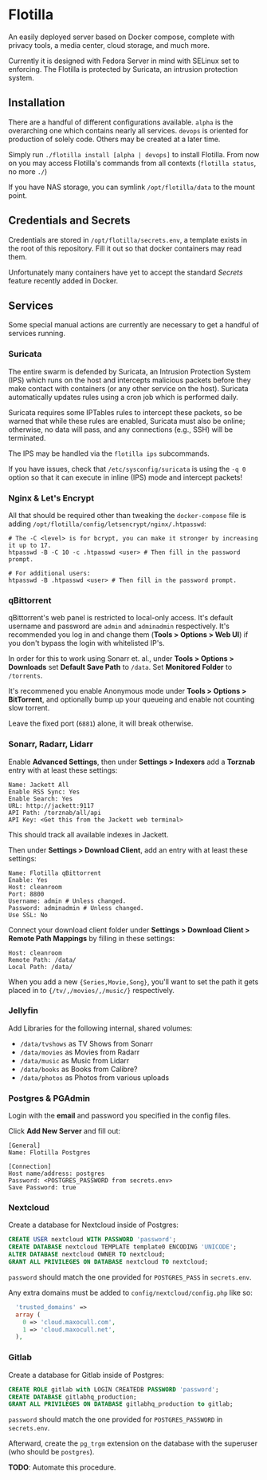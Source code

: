 # Flotilla

An easily deployed server based on Docker compose, complete with privacy tools,
a media center, cloud storage, and much more.

Currently it is designed with Fedora Server in mind with SELinux set to
enforcing. The Flotilla is protected by Suricata, an intrusion protection
system.

## Installation

There are a handful of different configurations available. `alpha` is the
overarching one which contains nearly all services. `devops` is oriented for
production of solely code. Others may be created at a later time.

Simply run `./flotilla install [alpha | devops]` to install Flotilla. From now
on you may access Flotilla's commands from all contexts (`flotilla status`, no
more `./`)

If you have NAS storage, you can symlink `/opt/flotilla/data` to the mount point.

## Credentials and Secrets

Credentials are stored in `/opt/flotilla/secrets.env`, a template exists in the
root of this repository. Fill it out so that docker containers may read them.

Unfortunately many containers have yet to accept the standard _Secrets_
feature recently added in Docker.

## Services

Some special manual actions are currently are necessary to get a handful of
services running.

### Suricata

The entire swarm is defended by Suricata, an Intrusion Protection System (IPS)
which runs on the host and intercepts malicious packets before they make
contact with containers (or any other service on the host). Suricata
automatically updates rules using a cron job which is performed daily.

Suricata requires some IPTables rules to intercept these packets, so be warned
that while these rules are enabled, Suricata must also be online; otherwise, no
data will pass, and any connections (e.g., SSH) will be terminated.

The IPS may be handled via the `flotilla ips` subcommands.

If you have issues, check that `/etc/sysconfig/suricata` is using the `-q 0`
option so that it can execute in inline (IPS) mode and intercept packets!

### Nginx & Let's Encrypt

All that should be required other than tweaking the `docker-compose` file is
adding `/opt/flotilla/config/letsencrypt/nginx/.htpasswd`:

```
# The -C <level> is for bcrypt, you can make it stronger by increasing it up to 17.
htpasswd -B -C 10 -c .htpasswd <user> # Then fill in the password prompt.

# For additional users:
htpasswd -B .htpasswd <user> # Then fill in the password prompt.
```

### qBittorrent

qBittorrent's web panel is restricted to local-only access. It's default
username and password are `admin` and `adminadmin` respectively. It's
recommended you log in and change them (**Tools > Options > Web UI**) if you
don't bypass the login with whitelisted IP's.

In order for this to work using Sonarr et. al., under **Tools > Options > Downloads**
set **Default Save Path** to `/data`. Set **Monitored Folder** to `/torrents`.

It's recommened you enable Anonymous mode under **Tools > Options > BitTorrent**,
and optionally bump up your queueing and enable not counting slow torrent.

Leave the fixed port (`6881`) alone, it will break otherwise.

### Sonarr, Radarr, Lidarr

Enable **Advanced Settings**, then under **Settings > Indexers** add a
**Torznab** entry with at least these settings:

```
Name: Jackett All
Enable RSS Sync: Yes
Enable Search: Yes
URL: http://jackett:9117
API Path: /torznab/all/api
API Key: <Get this from the Jackett web terminal>
```

This should track all available indexes in Jackett.

Then under **Settings > Download Client**, add an entry with at least these
settings:

```
Name: Flotilla qBittorrent
Enable: Yes
Host: cleanroom
Port: 8800
Username: admin # Unless changed.
Password: adminadmin # Unless changed.
Use SSL: No
```

Connect your download client folder under **Settings > Download Client > Remote
Path Mappings** by filling in these settings:

```
Host: cleanroom
Remote Path: /data/
Local Path: /data/
```

When you add a new `{Series,Movie,Song}`, you'll want to set the path it gets
placed in to `{/tv/,/movies/,/music/}` respectively.

### Jellyfin

Add Libraries for the following internal, shared volumes:

 - `/data/tvshows` as TV Shows from Sonarr
 - `/data/movies` as Movies from Radarr
 - `/data/music` as Music from Lidarr
 - `/data/books` as Books from Calibre?
 - `/data/photos` as Photos from various uploads

### Postgres & PGAdmin

Login with the **email** and password you specified in the config files.

Click **Add New Server** and fill out:

```
[General]
Name: Flotilla Postgres

[Connection]
Host name/address: postgres
Password: <POSTGRES_PASSWORD from secrets.env>
Save Password: true
```

### Nextcloud

Create a database for Nextcloud inside of Postgres:

```sql
CREATE USER nextcloud WITH PASSWORD 'password';
CREATE DATABASE nextcloud TEMPLATE template0 ENCODING 'UNICODE';
ALTER DATABASE nextcloud OWNER TO nextcloud;
GRANT ALL PRIVILEGES ON DATABASE nextcloud TO nextcloud;
```

`password` should match the one provided for `POSTGRES_PASS` in
`secrets.env`.

Any extra domains must be added to `config/nextcloud/config.php` like so:
```php
  'trusted_domains' =>
  array (
    0 => 'cloud.maxocull.com',
    1 => 'cloud.maxocull.net',
  ),
```

### Gitlab

Create a database for Gitlab inside of Postgres:

```sql
CREATE ROLE gitlab with LOGIN CREATEDB PASSWORD 'password';
CREATE DATABASE gitlabhq_production;
GRANT ALL PRIVILEGES ON DATABASE gitlabhq_production to gitlab;
```

`password` should match the one provided for `POSTGRES_PASSWORD` in
`secrets.env`.

Afterward, create the `pg_trgm` extension on the database with the superuser
(who should be `postgres`).

**TODO**: Automate this procedure.
